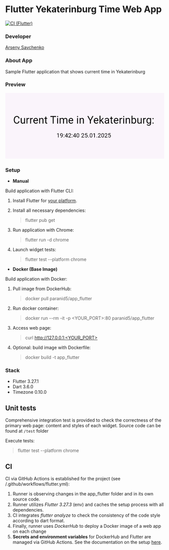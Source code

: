 # Flutter Yekaterinburg Time Web App

[![CI (Flutter)](https://github.com/dinaraparanid/devops/actions/workflows/flutter.yml/badge.svg)](https://github.com/dinaraparanid/devops/actions/workflows/flutter.yml)

### Developer

[Arseny Savchenko](https://github.com/dinaraparanid)

### About App

Sample Flutter application that shows current time in Yekaterinburg

### Preview

![preview.png](assets/preview.gif)

### Setup

* **Manual**

Build application with Flutter CLI:

1. Install Flutter for [your platform](https://docs.flutter.dev/get-started/install).

2. Install all necessary dependencies:
   > flutter pub get

3. Run application with Chrome:
   > flutter run -d chrome

4. Launch widget tests:
   > flutter test --platform chrome

* **Docker (Base Image)**

Build application with Docker:

1. Pull image from DockerHub:
   > docker pull paranid5/app_flutter

2. Run docker container:
   > docker run --rm -it -p <YOUR_PORT>:80 paranid5/app_flutter

3. Access web page:
   > curl http://127.0.0.1:<YOUR_PORT>

4. Optional: build image with Dockerfile:
   > docker build -t app_flutter

### Stack

<ul>
   <li>Flutter 3.27.1</li>
   <li>Dart 3.6.0</li>
   <li>Timezone 0.10.0</li>
</ul>

## Unit tests

Comprehensive integration test is provided to check the correctness
of the primary web page: content and styles of each widget.
Source code can be found at `/test` folder

Execute tests:
> flutter test --platform chrome

## CI

CI via GitHub Actions is established for the project (see /.github/workflows/flutter.yml):

1. Runner is observing changes in the app_flutter folder and in its own source code.
2. Runner utilizes *Flutter 3.27.3* (env) and caches the setup process with all dependencies.
3. CI integrates *flutter analyze* to check the consistency of the code style according to dart format.
4. Finally, runner uses *DockerHub* to deploy a Docker image of a web app on each change
5. **Secrets and environment variables** for DockerHub and Flutter are managed via GitHub Actions.
   See the documentation on the setup
   [here](https://docs.github.com/en/actions/security-for-github-actions/security-guides/using-secrets-in-github-actions).
